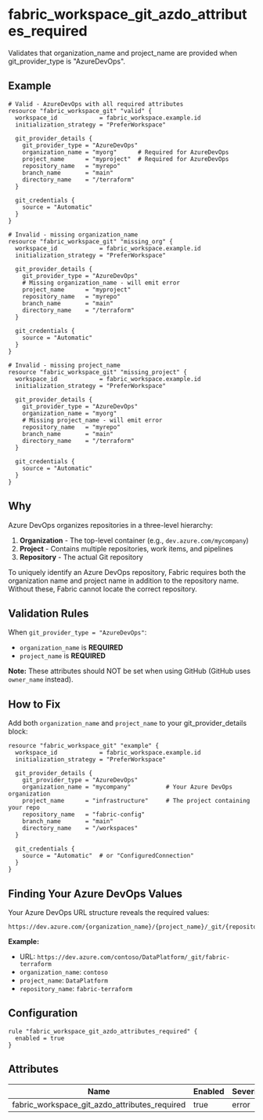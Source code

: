 # fabric_workspace_git_azdo_attributes_required

Validates that organization_name and project_name are provided when git_provider_type is "AzureDevOps".

## Example

```hcl
# Valid - AzureDevOps with all required attributes
resource "fabric_workspace_git" "valid" {
  workspace_id            = fabric_workspace.example.id
  initialization_strategy = "PreferWorkspace"
  
  git_provider_details {
    git_provider_type = "AzureDevOps"
    organization_name = "myorg"      # Required for AzureDevOps
    project_name      = "myproject"  # Required for AzureDevOps
    repository_name   = "myrepo"
    branch_name       = "main"
    directory_name    = "/terraform"
  }
  
  git_credentials {
    source = "Automatic"
  }
}

# Invalid - missing organization_name
resource "fabric_workspace_git" "missing_org" {
  workspace_id            = fabric_workspace.example.id
  initialization_strategy = "PreferWorkspace"
  
  git_provider_details {
    git_provider_type = "AzureDevOps"
    # Missing organization_name - will emit error
    project_name      = "myproject"
    repository_name   = "myrepo"
    branch_name       = "main"
    directory_name    = "/terraform"
  }
  
  git_credentials {
    source = "Automatic"
  }
}

# Invalid - missing project_name
resource "fabric_workspace_git" "missing_project" {
  workspace_id            = fabric_workspace.example.id
  initialization_strategy = "PreferWorkspace"
  
  git_provider_details {
    git_provider_type = "AzureDevOps"
    organization_name = "myorg"
    # Missing project_name - will emit error
    repository_name   = "myrepo"
    branch_name       = "main"
    directory_name    = "/terraform"
  }
  
  git_credentials {
    source = "Automatic"
  }
}
```

## Why

Azure DevOps organizes repositories in a three-level hierarchy:
1. **Organization** - The top-level container (e.g., `dev.azure.com/mycompany`)
2. **Project** - Contains multiple repositories, work items, and pipelines
3. **Repository** - The actual Git repository

To uniquely identify an Azure DevOps repository, Fabric requires both the organization name and project name in addition to the repository name. Without these, Fabric cannot locate the correct repository.

## Validation Rules

When `git_provider_type = "AzureDevOps"`:
- `organization_name` is **REQUIRED**
- `project_name` is **REQUIRED**

**Note:** These attributes should NOT be set when using GitHub (GitHub uses `owner_name` instead).

## How to Fix

Add both `organization_name` and `project_name` to your git_provider_details block:

```hcl
resource "fabric_workspace_git" "example" {
  workspace_id            = fabric_workspace.example.id
  initialization_strategy = "PreferWorkspace"
  
  git_provider_details {
    git_provider_type = "AzureDevOps"
    organization_name = "mycompany"          # Your Azure DevOps organization
    project_name      = "infrastructure"     # The project containing your repo
    repository_name   = "fabric-config"
    branch_name       = "main"
    directory_name    = "/workspaces"
  }
  
  git_credentials {
    source = "Automatic"  # or "ConfiguredConnection"
  }
}
```

## Finding Your Azure DevOps Values

Your Azure DevOps URL structure reveals the required values:

```
https://dev.azure.com/{organization_name}/{project_name}/_git/{repository_name}
```

**Example:**
- URL: `https://dev.azure.com/contoso/DataPlatform/_git/fabric-terraform`
- `organization_name`: `contoso`
- `project_name`: `DataPlatform`
- `repository_name`: `fabric-terraform`

## Configuration

```hcl
rule "fabric_workspace_git_azdo_attributes_required" {
  enabled = true
}
```

## Attributes

| Name | Enabled | Severity | 
|------|---------|----------|
| fabric_workspace_git_azdo_attributes_required | true | error |

